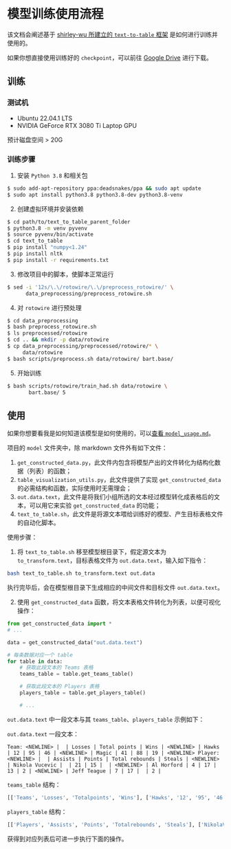 # 模型训练使用流程

该文档会阐述基于 [shirley-wu 所建立的 `text-to-table` 框架](https://github.com/shirley-wu/text_to_table) 是如何进行训练并使用的。

如果你想直接使用训练好的 `checkpoint`，可以前往 [Google Drive](https://drive.google.com/file/d/1Gbp8cET2p4AhYbC0wAnq_v9RG23PSChh/view?usp=sharing) 进行下载。

## 训练

### 测试机

- Ubuntu 22.04.1 LTS
- NVIDIA GeForce RTX 3080 Ti Laptop GPU

预计磁盘空间 > 20G

### 训练步骤

1. 安装 `Python 3.8` 和相关包
``` bash
$ sudo add-apt-repository ppa:deadsnakes/ppa && sudo apt update
$ sudo apt install python3.8 python3.8-dev python3.8-venv
```
2. 创建虚拟环境并安装依赖
``` bash
$ cd path/to/text_to_table_parent_folder
$ python3.8 -m venv pyvenv
$ source pyvenv/bin/activate
$ cd text_to_table
$ pip install "numpy<1.24"
$ pip install nltk
$ pip install -r requirements.txt
```
3. 修改项目中的脚本，使脚本正常运行
``` bash
$ sed -i '12s/\.\/rotowire/\.\/preprocess_rotowire/' \
      data_preprocessing/preprocess_rotowire.sh
```
4. 对 `rotowire` 进行预处理
``` bash
$ cd data_preprocessing
$ bash preprocess_rotowire.sh
$ ls preprocessed/rotowire
$ cd .. && mkdir -p data/rotowire
$ cp data_preprocessing/preprocessed/rotowire/* \
     data/rotowire
$ bash scripts/preprocess.sh data/rotowire/ bart.base/
```
5. 开始训练
``` bash
$ bash scripts/rotowire/train_had.sh data/rotowire \
       bart.base/ 5
```

## 使用

如果你想要看我是如何知道该模型是如何使用的，可以[查看 `model_usage.md`](model_usage.md)。

项目的 `model` 文件夹中，除 markdown 文件外有如下文件：
1. `get_constructed_data.py`，此文件内包含将模型产出的文件转化为结构化数据（列表）的函数；
2. `table_visualization_utils.py`，此文件提供了实现 `get_constructed_data` 的必需结构和函数，实际使用时无需理会；
3. `out.data.text`，此文件是将我们小组所选的文本经过模型转化成表格后的文本，可以用它来实验 `get_constructed_data` 的功能；
4. `text_to_table.sh`，此文件是将源文本喂给训练好的模型、产生目标表格文件的自动化脚本。

使用步骤：
1. 将 `text_to_table.sh` 移至模型根目录下，假定源文本为 `to_transform.text`，目标表格文件为 `out.data.text`，输入如下指令：
``` bash
bash text_to_table.sh to_transform.text out.data
```

执行完毕后，会在模型根目录下生成相应的中间文件和目标文件 `out.data.text`。

2. 使用 `get_constructed_data` 函数，将文本表格文件转化为列表，以便可视化操作：
``` python
from get_constructed_data import *
# ...

data = get_constructed_data("out.data.text")

# 每条数据对应一个 table
for table in data:
    # 获取此段文本的 Teams 表格
    teams_table = table.get_teams_table()

    # 获取此段文本的 Players 表格
    players_table = table.get_players_table()

    # ...
```

`out.data.text` 中一段文本与其 `teams_table`、`players_table` 示例如下：

`out.data.text` 一段文本：
``` text
Team: <NEWLINE> |  | Losses | Total points | Wins | <NEWLINE> | Hawks | 12 | 95 | 46 | <NEWLINE> | Magic | 41 | 88 | 19 | <NEWLINE> Player: <NEWLINE> |  | Assists | Points | Total rebounds | Steals | <NEWLINE> | Nikola Vucevic |  | 21 | 15 |  | <NEWLINE> | Al Horford | 4 | 17 | 13 | 2 | <NEWLINE> | Jeff Teague | 7 | 17 |  | 2 |
```

`teams_table` 结构：
``` python
[['Teams', 'Losses', 'Totalpoints', 'Wins'], ['Hawks', '12', '95', '46'], ['Magic', '41', '88', '19']]
```

`players_table` 结构：
``` python
[['Players', 'Assists', 'Points', 'Totalrebounds', 'Steals'], ['NikolaVucevic', '', '21', '15', ''], ['AlHorford', '4', '17', '13', '2'], ['JeffTeague', '7', '17', '', '2']]
```

获得到对应列表后可进一步执行下面的操作。
